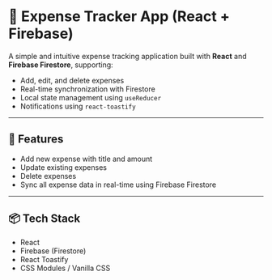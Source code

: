 # 💸 Expense Tracker App (React + Firebase)

A simple and intuitive expense tracking application built with **React** and **Firebase Firestore**, supporting:

- Add, edit, and delete expenses
- Real-time synchronization with Firestore
- Local state management using `useReducer`
- Notifications using `react-toastify`

---

## 🚀 Features

- Add new expense with title and amount
- Update existing expenses
- Delete expenses
- Sync all expense data in real-time using Firebase Firestore

---

## 📦 Tech Stack

- React
- Firebase (Firestore)
- React Toastify
- CSS Modules / Vanilla CSS
